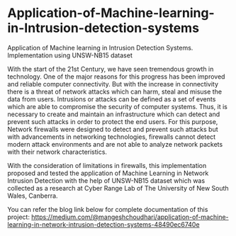 # Application-of-Machine-learning-in-Intrusion-detection-systems
Application of Machine learning in Intrusion Detection Systems. Implementation using UNSW-NB15 dataset

With the start of the 21st Century, we have seen tremendous growth in technology. One of the major reasons for this progress has been improved and reliable computer connectivity. But with the increase in connectivity there is a threat of network attacks which can harm, steal and misuse the data from users. Intrusions or attacks can be defined as a set of events which are able to compromise the security of computer systems. Thus, it is necessary to create and maintain an infrastructure which can detect and prevent such attacks in order to protect the end users. For this purpose, Network firewalls were designed to detect and prevent such attacks but with advancements in networking technologies, firewalls cannot detect modern attack environments and are not able to analyze network packets with their network characteristics.


With the consideration of limitations in firewalls, this implementation proposed and tested the application of Machine Learning in Network Intrusion Detection with the help of UNSW-NB15 dataset which was collected as a research at Cyber Range Lab of The University of New South Wales, Canberra.

You can refer the blog link below for complete documentation of this project:
https://medium.com/@mangeshchoudhari/application-of-machine-learning-in-network-intrusion-detection-systems-48490ec6740e

